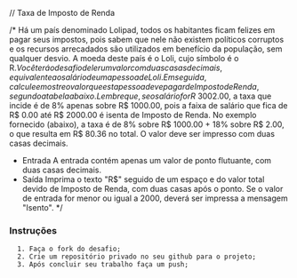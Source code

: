 // Taxa de Imposto de Renda

/*
Há um país denominado Lolipad, todos os habitantes ficam felizes em pagar seus
impostos, pois sabem que nele não existem políticos corruptos e os recursos
arrecadados são utilizados em benefício da população, sem qualquer desvio. A
moeda deste país é o Loli, cujo símbolo é o R$.
Você terá o desafio de ler um valor com duas casas decimais, equivalente ao
salário de uma pessoa de Loli. Em seguida, calcule e mostre o valor que esta
pessoa deve pagar de Imposto de Renda, segundo a tabela abaixo.
Lembre que, se o salário for R$ 3002.00, a taxa que incide é de 8% apenas sobre
R$ 1000.00, pois a faixa de salário que fica de R$ 0.00 até R$ 2000.00 é isenta
de Imposto de Renda. No exemplo fornecido (abaixo), a taxa é de 8% sobre
R$ 1000.00 + 18% sobre R$ 2.00, o que resulta em R$ 80.36 no total. O valor
deve ser impresso com duas casas decimais.
- Entrada
A entrada contém apenas um valor de ponto flutuante, com duas casas decimais.
- Saída
Imprima o texto "R$" seguido de um espaço e do valor total devido de Imposto de
Renda, com duas casas após o ponto. Se o valor de entrada for menor ou igual a
2000, deverá ser impressa a mensagem "Isento".
*/


### Instruções
      1. Faça o fork do desafio;
      2. Crie um repositório privado no seu github para o projeto;
      3. Após concluir seu trabalho faça um push;
